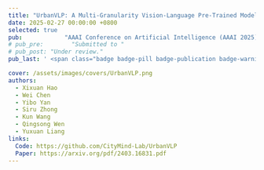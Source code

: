 ```yaml
---
title: "UrbanVLP: A Multi-Granularity Vision-Language Pre-Trained Model for Urban Indicator Prediction"
date: 2025-02-27 00:00:00 +0800
selected: true
pub:            "AAAI Conference on Artificial Intelligence (AAAI 2025), Philadelphia, America"
# pub_pre:        "Submitted to "
# pub_post: "Under review."
pub_last: ' <span class="badge badge-pill badge-publication badge-warning">Poster</span>'

cover: /assets/images/covers/UrbanVLP.png
authors:
  - Xixuan Hao
  - Wei Chen
  - Yibo Yan
  - Siru Zhong
  - Kun Wang
  - Qingsong Wen
  - Yuxuan Liang
links:
  Code: https://github.com/CityMind-Lab/UrbanVLP
  Paper: https://arxiv.org/pdf/2403.16831.pdf
---
```

